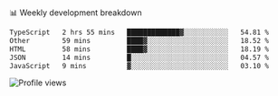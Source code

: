 
📊 Weekly development breakdown
<!--START_SECTION:waka-->

```txt
TypeScript   2 hrs 55 mins   █████████████▓░░░░░░░░░░░   54.81 %
Other        59 mins         ████▓░░░░░░░░░░░░░░░░░░░░   18.52 %
HTML         58 mins         ████▓░░░░░░░░░░░░░░░░░░░░   18.19 %
JSON         14 mins         █░░░░░░░░░░░░░░░░░░░░░░░░   04.57 %
JavaScript   9 mins          ▓░░░░░░░░░░░░░░░░░░░░░░░░   03.10 %
```

<!--END_SECTION:waka-->

<img src="https://gpvc.arturio.dev/iqbalfasri" alt="Profile views"/>
